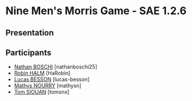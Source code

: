 # Nine Men's Morris Game - SAE 1.2.6
## Presentation
## Participants
  - [Nathan BOSCHI](https://github.com/nathanboschi25) [nathanboschi25]
  - [Robin HALM](https://github.com/ShimoCMoi) [HaRobin]
  - [Lucas BESSON](https://github.com/lucas-besson) [lucas-besson]
  - [Mathys NOURRY](https://github.com/mathysn) [mathysn]
  - [Tom SIOUAN](https://github.com/tomsnx) [tomsnx]
